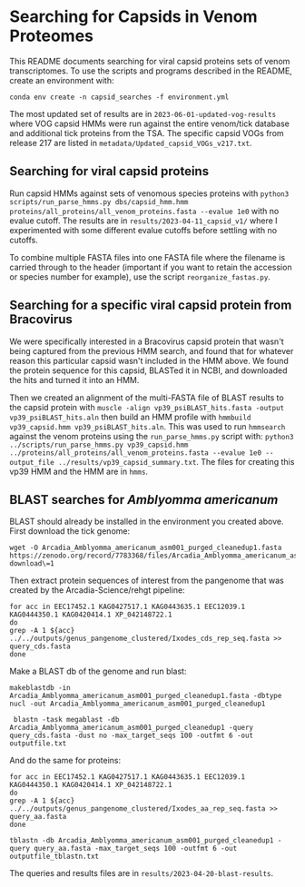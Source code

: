 # Searching for Capsids in Venom Proteomes

This README documents searching for viral capsid proteins sets of venom transcriptomes. To use the scripts and programs described in the README, create an environment with:
```
conda env create -n capsid_searches -f environment.yml
```

The most updated set of results are in `2023-06-01-updated-vog-results` where VOG capsid HMMs were run against the entire venom/tick database and 
additional tick proteins from the TSA. The specific capsid VOGs from release 217 are listed in `metadata/Updated_capsid_VOGs_v217.txt`. 

## Searching for viral capsid proteins
Run capsid HMMs against sets of venomous species proteins with `python3 scripts/run_parse_hmms.py dbs/capsid_hmm.hmm proteins/all_proteins/all_venom_proteins.fasta --evalue 1e0` with no evalue cutoff. The results are in `results/2023-04-11_capsid_v1/` where I experimented with some different evalue cutoffs before settling with no cutoffs.

To combine multiple FASTA files into one FASTA file where the filename is carried through to the header (important if you want to retain the accession or species number for example), use the script `reorganize_fastas.py`.

## Searching for a specific viral capsid protein from Bracovirus
We were specifically interested in a Bracovirus capsid protein that wasn't being captured from the previous HMM search, and found that for whatever reason this particular capsid wasn't included in the HMM above. We found the protein sequence for this capsid, BLASTed it in NCBI, and downloaded the hits and turned it into an HMM.

Then we created an alignment of the multi-FASTA file of BLAST results to the capsid protein with `muscle -align vp39_psiBLAST_hits.fasta -output vp39_psiBLAST_hits.aln` then build an HMM profile with `hmmbuild vp39_capsid.hmm vp39_psiBLAST_hits.aln`. This was used to run `hmmsearch` against the venom proteins using the `run_parse_hmms.py` script with: `python3 ../scripts/run_parse_hmms.py vp39_capsid.hmm ../proteins/all_proteins/all_venom_proteins.fasta --evalue 1e0 --output_file ../results/vp39_capsid_summary.txt`. The files for creating this vp39 HMM and the HMM are in `hmms`.

## BLAST searches for _Amblyomma americanum_
BLAST should already be installed in the environment you created above. First download the tick genome:
```
wget -O Arcadia_Amblyomma_americanum_asm001_purged_cleanedup1.fasta https://zenodo.org/record/7783368/files/Arcadia_Amblyomma_americanum_asm001_purged_cleanedup1.fasta\?download\=1
```

Then extract protein sequences of interest from the pangenome that was created by the Arcadia-Science/rehgt pipeline:
```
for acc in EEC17452.1 KAG0427517.1 KAG0443635.1 EEC12039.1 KAG0444350.1 KAG0420414.1 XP_042148722.1
do
grep -A 1 ${acc} ../../outputs/genus_pangenome_clustered/Ixodes_cds_rep_seq.fasta >> query_cds.fasta
done
```

Make a BLAST db of the genome and run blast:
```
makeblastdb -in Arcadia_Amblyomma_americanum_asm001_purged_cleanedup1.fasta -dbtype nucl -out Arcadia_Amblyomma_americanum_asm001_purged_cleanedup1

 blastn -task megablast -db Arcadia_Amblyomma_americanum_asm001_purged_cleanedup1 -query query_cds.fasta -dust no -max_target_seqs 100 -outfmt 6 -out outputfile.txt
```

And do the same for proteins:
```
for acc in EEC17452.1 KAG0427517.1 KAG0443635.1 EEC12039.1 KAG0444350.1 KAG0420414.1 XP_042148722.1
do
grep -A 1 ${acc} ../../outputs/genus_pangenome_clustered/Ixodes_aa_rep_seq.fasta >> query_aa.fasta
done

tblastn -db Arcadia_Amblyomma_americanum_asm001_purged_cleanedup1 -query query_aa.fasta -max_target_seqs 100 -outfmt 6 -out outputfile_tblastn.txt
```

The queries and results files are in `results/2023-04-20-blast-results`.

